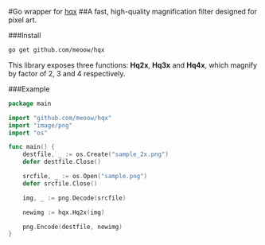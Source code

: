 #Go wrapper for [hqx](https://code.google.com/p/hqx/)
##A fast, high-quality magnification filter designed for pixel art.

###Install
```sh
go get github.com/meoow/hqx
```

This library exposes three functions: **Hq2x**, **Hq3x** and **Hq4x**, which magnify by factor of 2, 3 and 4 respectively.

###Example
```go
package main

import "github.com/meoow/hqx"
import "image/png"
import "os"

func main() {
	destfile, _ := os.Create("sample_2x.png")
	defer destfile.Close()

	srcfile, _ := os.Open("sample.png")
	defer srcfile.Close()

	img, _ := png.Decode(srcfile)

	newimg := hqx.Hq2x(img)

	png.Encode(destfile, newimg)
}
```